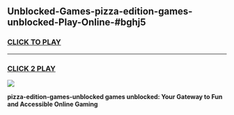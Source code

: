 
## Unblocked-Games-pizza-edition-games-unblocked-Play-Online-#bghj5
<h3>
<a href="https://premium.freeplayer.one?title=pizza-edition-games-unblocked&ref=27F">CLICK TO PLAY</a></h3>
<hr>

<h3>
<a href="https://premium.freeplayer.one?title=pizza-edition-games-unblocked&ref=27F">CLICK 2 PLAY</a>
  
</h3>

<a href="https://premium.freeplayer.one?title=pizza-edition-games-unblocked&ref=27F"><img src="https://clearcache.store/games.png"></a>


**pizza-edition-games-unblocked games unblocked: Your Gateway to Fun and Accessible Online Gaming**
